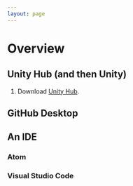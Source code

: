 ```yaml
---
layout: page
---
```


# Overview

<!-- img class="overview-image" src="" -->

## Unity Hub (and then Unity)

1. Download [Unity Hub][unity hub].

[unity hub]: <https://public-cdn.cloud.unity3d.com/hub/prod/UnityHubSetup.dmg>

## GitHub Desktop

## An IDE

### Atom

### Visual Studio Code

<!-- Pull in repostitory-scope variables from _data/page.yml -->
